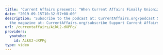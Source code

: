 ```yaml
---
title: 'Current Affairs presents: "When Current Affairs Finally Unionized"'
date: "2019-09-15T10:32:57+08:00"
description: 'Subscribe to the podcast at: CurrentAffairs.org/podcast Subscribe to
  the magazine at: CurrentAffairs.org/subscribe Support Current Affairs at: Patreon.com/CurrentAffairs'
url: /currentaffairs/AikU2-dXPPg/
providers:
  youtube:
    id: AikU2-dXPPg
type: video
---
```

